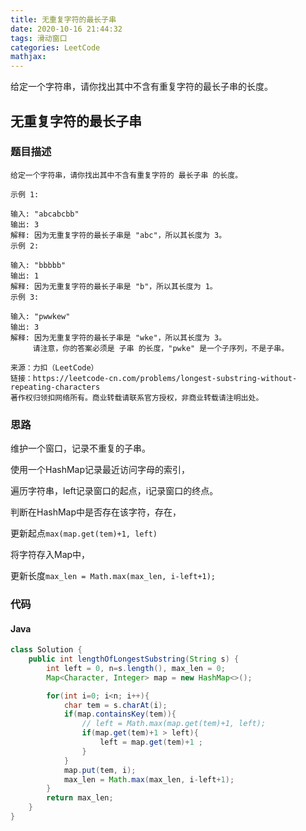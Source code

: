 ```yaml
---
title: 无重复字符的最长子串
date: 2020-10-16 21:44:32
tags: 滑动窗口
categories: LeetCode
mathjax:
---
```




给定一个字符串，请你找出其中不含有重复字符的最长子串的长度。

<!-- more -->

##  无重复字符的最长子串

### 题目描述

```
给定一个字符串，请你找出其中不含有重复字符的 最长子串 的长度。

示例 1:

输入: "abcabcbb"
输出: 3 
解释: 因为无重复字符的最长子串是 "abc"，所以其长度为 3。
示例 2:

输入: "bbbbb"
输出: 1
解释: 因为无重复字符的最长子串是 "b"，所以其长度为 1。
示例 3:

输入: "pwwkew"
输出: 3
解释: 因为无重复字符的最长子串是 "wke"，所以其长度为 3。
     请注意，你的答案必须是 子串 的长度，"pwke" 是一个子序列，不是子串。

来源：力扣（LeetCode）
链接：https://leetcode-cn.com/problems/longest-substring-without-repeating-characters
著作权归领扣网络所有。商业转载请联系官方授权，非商业转载请注明出处。
```

### 思路

维护一个窗口，记录不重复的子串。

使用一个HashMap记录最近访问字母的索引，

遍历字符串，left记录窗口的起点，i记录窗口的终点。

判断在HashMap中是否存在该字符，存在，

更新起点`max(map.get(tem)+1, left)`

将字符存入Map中，

更新长度`max_len = Math.max(max_len, i-left+1);`

### 代码

#### Java

```java
class Solution {
    public int lengthOfLongestSubstring(String s) {
        int left = 0, n=s.length(), max_len = 0;
        Map<Character, Integer> map = new HashMap<>();

        for(int i=0; i<n; i++){
            char tem = s.charAt(i);
            if(map.containsKey(tem)){
                // left = Math.max(map.get(tem)+1, left);
                if(map.get(tem)+1 > left){
                    left = map.get(tem)+1 ;
                }
            }
            map.put(tem, i);
            max_len = Math.max(max_len, i-left+1);
        }
        return max_len;
    }
}
```





